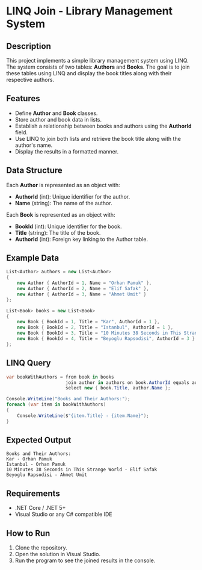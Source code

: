# LINQ Join - Library Management System

## Description
This project implements a simple library management system using LINQ. The system consists of two tables: **Authors** and **Books**. The goal is to join these tables using LINQ and display the book titles along with their respective authors.

## Features
- Define **Author** and **Book** classes.
- Store author and book data in lists.
- Establish a relationship between books and authors using the **AuthorId** field.
- Use LINQ to join both lists and retrieve the book title along with the author's name.
- Display the results in a formatted manner.

## Data Structure
Each **Author** is represented as an object with:
- **AuthorId** (int): Unique identifier for the author.
- **Name** (string): The name of the author.

Each **Book** is represented as an object with:
- **BookId** (int): Unique identifier for the book.
- **Title** (string): The title of the book.
- **AuthorId** (int): Foreign key linking to the Author table.

## Example Data
```csharp
List<Author> authors = new List<Author>
{
    new Author { AuthorId = 1, Name = "Orhan Pamuk" },
    new Author { AuthorId = 2, Name = "Elif Safak" },
    new Author { AuthorId = 3, Name = "Ahmet Umit" }
};

List<Book> books = new List<Book>
{
    new Book { BookId = 1, Title = "Kar", AuthorId = 1 },
    new Book { BookId = 2, Title = "Istanbul", AuthorId = 1 },
    new Book { BookId = 3, Title = "10 Minutes 38 Seconds in This Strange World", AuthorId = 2 },
    new Book { BookId = 4, Title = "Beyoglu Rapsodisi", AuthorId = 3 }
};
```

## LINQ Query
```csharp
var bookWithAuthors = from book in books
                      join author in authors on book.AuthorId equals author.AuthorId
                      select new { book.Title, author.Name };

Console.WriteLine("Books and Their Authors:");
foreach (var item in bookWithAuthors)
{
    Console.WriteLine($"{item.Title} - {item.Name}");
}
```

## Expected Output
```
Books and Their Authors:
Kar - Orhan Pamuk
Istanbul - Orhan Pamuk
10 Minutes 38 Seconds in This Strange World - Elif Safak
Beyoglu Rapsodisi - Ahmet Umit
```

## Requirements
- .NET Core / .NET 5+
- Visual Studio or any C# compatible IDE

## How to Run
1. Clone the repository.
2. Open the solution in Visual Studio.
3. Run the program to see the joined results in the console.
